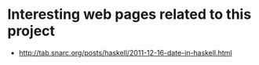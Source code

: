 # Interesting web pages related to this project

  * http://tab.snarc.org/posts/haskell/2011-12-16-date-in-haskell.html